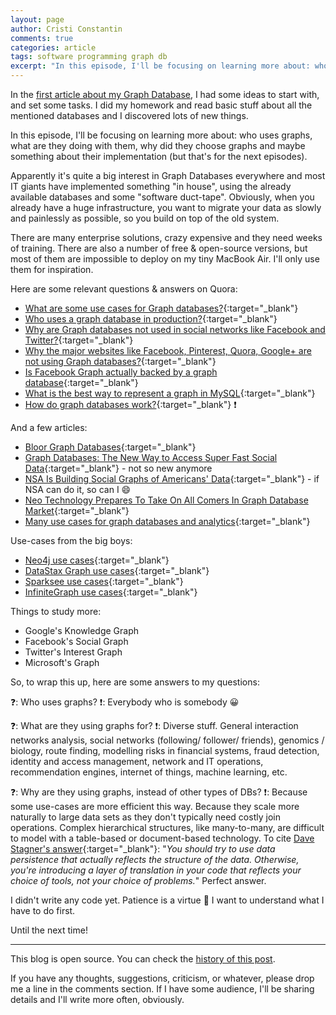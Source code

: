 ```yaml
---
layout: page
author: Cristi Constantin
comments: true
categories: article
tags: software programming graph db
excerpt: "In this episode, I'll be focusing on learning more about: who uses graphs, what are they doing with them, why did they choose graphs and maybe something about their implementation."
---
```


In the [first article about my Graph Database](/2017/05/making-a-graph-db-ep1), I had some ideas to start with, and set some tasks. I did my homework and read basic stuff about all the mentioned databases and I discovered lots of new things.

In this episode, I'll be focusing on learning more about: who uses graphs, what are they doing with them, why did they choose graphs and maybe something about their implementation (but that's for the next episodes).

Apparently it's quite a big interest in Graph Databases everywhere and most IT giants have implemented something "in house", using the already available databases and some "software duct-tape".
Obviously, when you already have a huge infrastructure, you want to migrate your data as slowly and painlessly as possible, so you build on top of the old system.

There are many enterprise solutions, crazy expensive and they need weeks of training. There are also a number of free & open-source versions, but most of them are impossible to deploy on my tiny MacBook Air. I'll only use them for inspiration.

Here are some relevant questions & answers on Quora:

- [What are some use cases for Graph databases?](https://www.quora.com/What-are-some-use-cases-for-graph-databases){:target="_blank"}
- [Who uses a graph database in production?](https://www.quora.com/Neo4j-Who-uses-a-graph-database-in-production){:target="_blank"}
- [Why are Graph databases not used in social networks like Facebook and Twitter?](https://quora.com/Why-are-graph-databases-not-used-in-social-networks-like-Facebook-and-Twitter){:target="_blank"}
- [Why the major websites like Facebook, Pinterest, Quora, Google+ are not using Graph databases?](https://quora.com/Why-the-major-websites-like-Facebook-pinterest-quora-google+-are-not-using-Graph-databases){:target="_blank"}
- [Is Facebook Graph actually backed by a graph database](https://www.quora.com/Is-Facebook-Graph-actually-backed-by-a-graph-database){:target="_blank"}
- [What is the best way to represent a graph in MySQL](https://www.quora.com/What-is-the-best-way-to-represent-a-graph-in-MySQL){:target="_blank"}
- [How do graph databases work?](https://www.quora.com/How-do-graph-databases-work){:target="_blank"} :exclamation:

And a few articles:

- [Bloor Graph Databases](http://www.bloorresearch.com/technology/graph-databases){:target="_blank"}
- [Graph Databases: The New Way to Access Super Fast Social Data](http://mashable.com/2012/09/26/graph-databases){:target="_blank"} - not so new anymore
- [NSA Is Building Social Graphs of Americans' Data](http://mashable.com/2013/09/28/nsa-social-graphs){:target="_blank"} - if NSA can do it, so can I :smile:
- [Neo Technology Prepares To Take On All Comers In Graph Database Market](https://techcrunch.com/2015/10/21/neo-technology-ready-to-take-on-competition-in-graph-database-market){:target="_blank"}
- [Many use cases for graph databases and analytics](https://www.oreilly.com/ideas/there-are-many-use-cases-for-graph-databases-and-analytics){:target="_blank"}

Use-cases from the big boys:

- [Neo4j use cases](https://neo4j.com/use-cases){:target="_blank"}
- [DataStax Graph use cases](http://www.datastax.com/products/datastax-enterprise-graph){:target="_blank"}
- [Sparksee use cases](http://www.sparsity-technologies.com/#sparksee){:target="_blank"}
- [InfiniteGraph use cases](http://www.objectivity.com/solutions/use-cases){:target="_blank"}

Things to study more:

- Google's Knowledge Graph
- Facebook's Social Graph
- Twitter's Interest Graph
- Microsoft's Graph


So, to wrap this up, here are some answers to my questions:

:question:: Who uses graphs?
:exclamation:: Everybody who is somebody :grinning:

:question:: What are they using graphs for?
:exclamation:: Diverse stuff. General interaction networks analysis, social networks (following/ follower/ friends), genomics / biology, route finding, modelling risks in financial systems, fraud detection, identity and access management, network and IT operations, recommendation engines, internet of things, machine learning, etc.

:question:: Why are they using graphs, instead of other types of DBs?
:exclamation:: Because some use-cases are more efficient this way. Because they scale more naturally to large data sets as they don't typically need costly join operations. Complex hierarchical structures, like many-to-many, are difficult to model with a table-based or document-based technology. To cite [Dave Stagner's answer](https://www.quora.com/What-are-some-use-cases-for-graph-databases/answer/Dave-Stagner?srid=JyOG){:target="_blank"}: "*You should try to use data persistence that actually reflects the structure of the data. Otherwise, you're introducing a layer of translation in your code that reflects your choice of tools, not your choice of problems.*" Perfect answer.


I didn't write any code yet. Patience is a virtue :pray:
I want to understand what I have to do first.

Until the next time!

-----

This blog is open source. You can check the [history of this post](https://github.com/croqaz/croqaz.github.io/commits/master/{{page.path}}).

If you have any thoughts, suggestions, criticism, or whatever, please drop me a line in the comments section.
If I have some audience, I'll be sharing details and I'll write more often, obviously.
